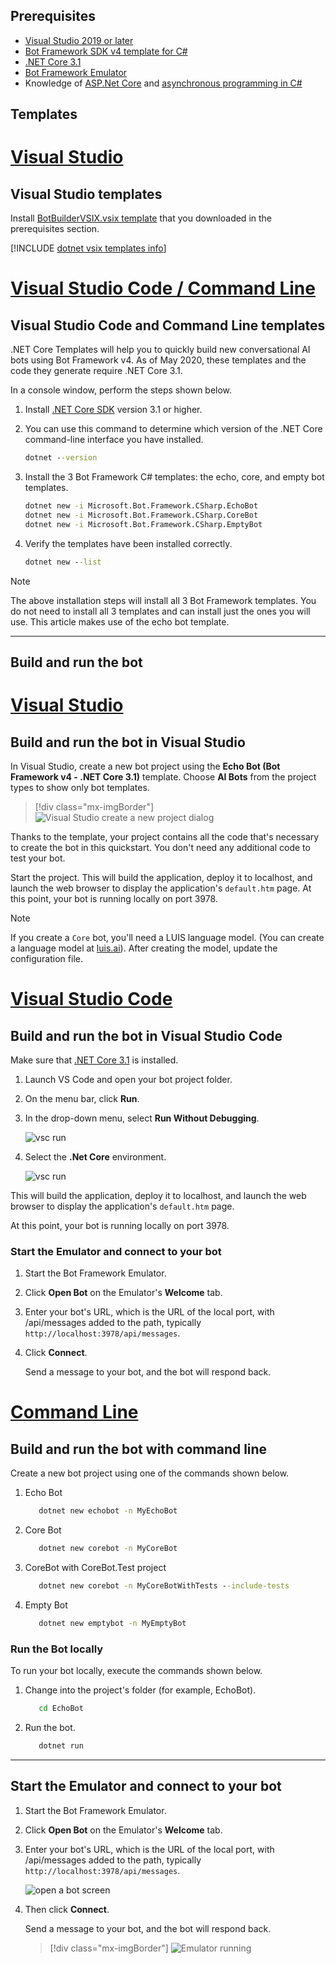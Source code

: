 ## Prerequisites

- [Visual Studio 2019 or later](https://www.visualstudio.com/downloads)
- [Bot Framework SDK v4 template for C#](https://aka.ms/bot-vsix)
- [.NET Core 3.1](https://dotnet.microsoft.com/download)
- [Bot Framework Emulator](https://aka.ms/bot-framework-emulator-readme)
- Knowledge of [ASP.Net Core](https://docs.microsoft.com/aspnet/core/) and [asynchronous programming in C#](https://docs.microsoft.com/dotnet/csharp/programming-guide/concepts/async/index)


## Templates

# [Visual Studio](#tab/vs)

## Visual Studio templates

Install [BotBuilderVSIX.vsix template](https://aka.ms/bot-vsix) that you downloaded in the prerequisites section.

[!INCLUDE [dotnet vsix templates info](~/includes/vsix-templates-versions.md)]

# [Visual Studio Code / Command Line](#tab/vc+cl)

## Visual Studio Code and Command Line templates

.NET Core Templates will help you to quickly build new conversational AI bots using Bot Framework v4. As of May 2020, these templates and the code they generate require .NET Core 3.1.

In a console window, perform the steps shown below.

1. Install [.NET Core SDK](https://dotnet.microsoft.com/download) version 3.1 or higher.
1. You can use this command to determine which version of the .NET Core command-line interface you have installed.

   ```cmd
   dotnet --version
   ```

1. Install the 3 Bot Framework C# templates: the echo, core, and empty bot templates.

   ```cmd
   dotnet new -i Microsoft.Bot.Framework.CSharp.EchoBot
   dotnet new -i Microsoft.Bot.Framework.CSharp.CoreBot
   dotnet new -i Microsoft.Bot.Framework.CSharp.EmptyBot
   ```

1. Verify the templates have been installed correctly.

   ```cmd
   dotnet new --list
   ```

> [!NOTE]
> The above installation steps will install all 3 Bot Framework templates. You do not need to install all 3 templates and can install just the ones you will use. This article makes use of the echo bot template.

---

## Build and run the bot

# [Visual Studio](#tab/vs)

## Build and run the bot in Visual Studio

In Visual Studio, create a new bot project using the **Echo Bot (Bot Framework v4 - .NET Core 3.1)** template. Choose **AI Bots** from the project types to show only bot templates.

> [!div class="mx-imgBorder"]
> ![Visual Studio create a new project dialog](../media/azure-bot-quickstarts/bot-builder-dotnet-project-vs2019.png)

Thanks to the template, your project contains all the code that's necessary to create the bot in this quickstart. You don't need any additional code to test your bot.

Start the project. This will build the application, deploy it to localhost, and launch the web browser to display the application's `default.htm` page. At this point, your bot is running locally on port 3978.

> [!NOTE]
> If you create a `Core` bot, you'll need a LUIS language model. (You can create a language model at [luis.ai](https://www.luis.ai)). After creating the model, update the configuration file.

<!--
> [!NOTE]
> If you see that the message cannot be sent, you might need to restart your machine as ngrok didn't get the needed privileges on your system yet (only needs to be done one time).
-->

# [Visual Studio Code](#tab/vc)

## Build and run the bot in Visual Studio Code

Make sure that [.NET Core 3.1](https://dotnet.microsoft.com/download) is installed.

1. Launch VS Code and open your bot project folder.
1. On the menu bar, click **Run**.
1. In the drop-down menu, select **Run Without Debugging**.

   ![vsc run](../media/azure-bot-quickstarts/bot-builder-dotnet-vsc-run.png)

1. Select the **.Net Core** environment.

   ![vsc run](../media/azure-bot-quickstarts/bot-builder-dotnet-vsc-environment.png)

This will build the application, deploy it to localhost, and launch the web browser to display the application's `default.htm` page.

At this point, your bot is running locally on port 3978.

### Start the Emulator and connect to your bot

1. Start the Bot Framework Emulator.

1. Click **Open Bot** on the Emulator's **Welcome** tab.

1. Enter your bot's URL, which is the URL of the local port, with /api/messages added to the path, typically `http://localhost:3978/api/messages`.

1. Click **Connect**.

   Send a message to your bot, and the bot will respond back.

# [Command Line](#tab/cl)

## Build and run the bot with command line

Create a new bot project using one of the commands shown below.

1. Echo Bot

   ```cmd
      dotnet new echobot -n MyEchoBot
   ```

1. Core Bot

   ```cmd
      dotnet new corebot -n MyCoreBot
   ```

1. CoreBot with CoreBot.Test project

   ```cmd
      dotnet new corebot -n MyCoreBotWithTests --include-tests
   ```

1. Empty Bot

   ```cmd
      dotnet new emptybot -n MyEmptyBot
   ```

### Run the Bot locally

To run your bot locally, execute the commands shown below.

1. Change into the project's folder (for example, EchoBot).

   ```cmd
      cd EchoBot
   ```

1. Run the bot.

   ```cmd
      dotnet run
   ```

---

## Start the Emulator and connect to your bot

1. Start the Bot Framework Emulator.

1. Click **Open Bot** on the Emulator's **Welcome** tab.

1. Enter your bot's URL, which is the URL of the local port, with /api/messages added to the path, typically `http://localhost:3978/api/messages`.

   <!--This is the same process in the Emulator for all three languages.-->
   ![open a bot screen](../media/python/quickstart/open-bot.png)

1. Then click **Connect**.

   Send a message to your bot, and the bot will respond back.

   > [!div class="mx-imgBorder"]
   > ![Emulator running](../media/emulator-v4/cs-quickstart.png)
